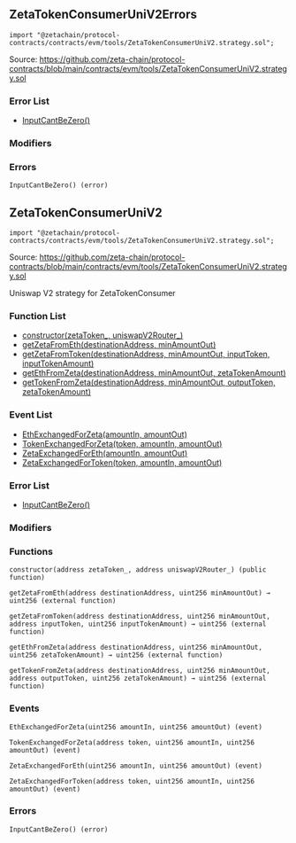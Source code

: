 ## ZetaTokenConsumerUniV2Errors

```solidity
import "@zetachain/protocol-contracts/contracts/evm/tools/ZetaTokenConsumerUniV2.strategy.sol";
```

Source: https://github.com/zeta-chain/protocol-contracts/blob/main/contracts/evm/tools/ZetaTokenConsumerUniV2.strategy.sol

### Error List

* [InputCantBeZero()](#ZetaTokenConsumerUniV2Errors-InputCantBeZero--)

### Modifiers

### Errors

```
InputCantBeZero() (error)
```

<a name="ZetaTokenConsumerUniV2Errors-InputCantBeZero--"></a>

## ZetaTokenConsumerUniV2

```solidity
import "@zetachain/protocol-contracts/contracts/evm/tools/ZetaTokenConsumerUniV2.strategy.sol";
```

Source: https://github.com/zeta-chain/protocol-contracts/blob/main/contracts/evm/tools/ZetaTokenConsumerUniV2.strategy.sol

Uniswap V2 strategy for ZetaTokenConsumer

### Function List

* [constructor(zetaToken_, uniswapV2Router_)](#ZetaTokenConsumerUniV2-constructor-address-address-)
* [getZetaFromEth(destinationAddress, minAmountOut)](#ZetaTokenConsumerUniV2-getZetaFromEth-address-uint256-)
* [getZetaFromToken(destinationAddress, minAmountOut, inputToken, inputTokenAmount)](#ZetaTokenConsumerUniV2-getZetaFromToken-address-uint256-address-uint256-)
* [getEthFromZeta(destinationAddress, minAmountOut, zetaTokenAmount)](#ZetaTokenConsumerUniV2-getEthFromZeta-address-uint256-uint256-)
* [getTokenFromZeta(destinationAddress, minAmountOut, outputToken, zetaTokenAmount)](#ZetaTokenConsumerUniV2-getTokenFromZeta-address-uint256-address-uint256-)

### Event List

* [EthExchangedForZeta(amountIn, amountOut)](#ZetaTokenConsumer-EthExchangedForZeta-uint256-uint256-)
* [TokenExchangedForZeta(token, amountIn, amountOut)](#ZetaTokenConsumer-TokenExchangedForZeta-address-uint256-uint256-)
* [ZetaExchangedForEth(amountIn, amountOut)](#ZetaTokenConsumer-ZetaExchangedForEth-uint256-uint256-)
* [ZetaExchangedForToken(token, amountIn, amountOut)](#ZetaTokenConsumer-ZetaExchangedForToken-address-uint256-uint256-)

### Error List

* [InputCantBeZero()](#ZetaTokenConsumerUniV2Errors-InputCantBeZero--)

### Modifiers

### Functions

```
constructor(address zetaToken_, address uniswapV2Router_) (public function)
```

<a name="ZetaTokenConsumerUniV2-constructor-address-address-"></a>

```
getZetaFromEth(address destinationAddress, uint256 minAmountOut) → uint256 (external function)
```

<a name="ZetaTokenConsumerUniV2-getZetaFromEth-address-uint256-"></a>

```
getZetaFromToken(address destinationAddress, uint256 minAmountOut, address inputToken, uint256 inputTokenAmount) → uint256 (external function)
```

<a name="ZetaTokenConsumerUniV2-getZetaFromToken-address-uint256-address-uint256-"></a>

```
getEthFromZeta(address destinationAddress, uint256 minAmountOut, uint256 zetaTokenAmount) → uint256 (external function)
```

<a name="ZetaTokenConsumerUniV2-getEthFromZeta-address-uint256-uint256-"></a>

```
getTokenFromZeta(address destinationAddress, uint256 minAmountOut, address outputToken, uint256 zetaTokenAmount) → uint256 (external function)
```

<a name="ZetaTokenConsumerUniV2-getTokenFromZeta-address-uint256-address-uint256-"></a>

### Events

```
EthExchangedForZeta(uint256 amountIn, uint256 amountOut) (event)
```

<a name="ZetaTokenConsumer-EthExchangedForZeta-uint256-uint256-"></a>

```
TokenExchangedForZeta(address token, uint256 amountIn, uint256 amountOut) (event)
```

<a name="ZetaTokenConsumer-TokenExchangedForZeta-address-uint256-uint256-"></a>

```
ZetaExchangedForEth(uint256 amountIn, uint256 amountOut) (event)
```

<a name="ZetaTokenConsumer-ZetaExchangedForEth-uint256-uint256-"></a>

```
ZetaExchangedForToken(address token, uint256 amountIn, uint256 amountOut) (event)
```

<a name="ZetaTokenConsumer-ZetaExchangedForToken-address-uint256-uint256-"></a>

### Errors

```
InputCantBeZero() (error)
```

<a name="ZetaTokenConsumerUniV2Errors-InputCantBeZero--"></a>

